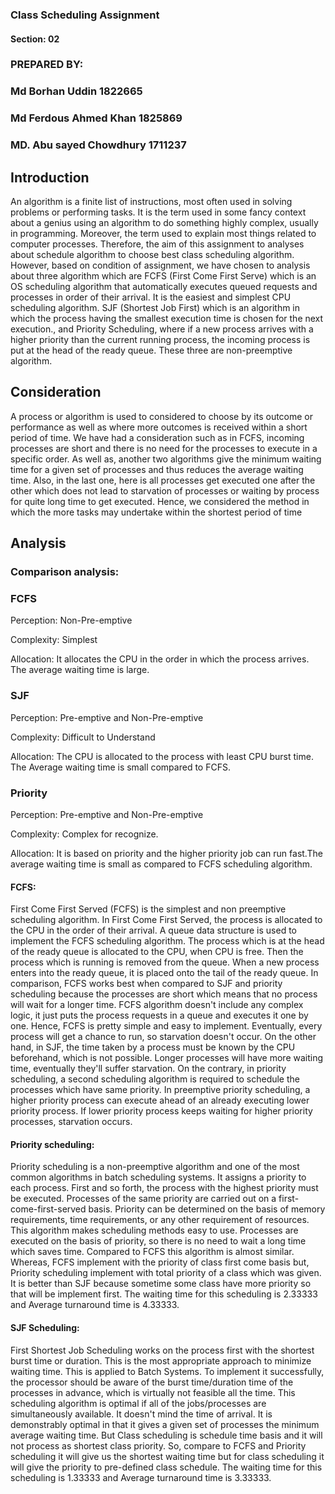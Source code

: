 ### Class Scheduling Assignment

#### Section: 02

### PREPARED BY:

### Md Borhan Uddin 1822665

### Md Ferdous Ahmed Khan 1825869

### MD. Abu sayed Chowdhury 1711237

## Introduction

An algorithm is a finite list of instructions, most often used in solving problems or performing tasks. It is the term used in some fancy context about a genius using an algorithm to do something highly complex, usually in programming. Moreover, the term used to explain most things related to computer processes. Therefore, the aim of this assignment to analyses about schedule algorithm to choose best class scheduling algorithm. However, based on condition of assignment, we have chosen to analysis about three algorithm which are FCFS (First Come First Serve) which is an OS scheduling algorithm that automatically executes queued requests and processes in order of their arrival. It is the easiest and simplest CPU scheduling algorithm. SJF (Shortest Job First) which is an algorithm in which the process having the smallest execution time is chosen for the next execution., and Priority Scheduling, where if a new process arrives with a higher priority than the current running process, the incoming process is put at the head of the ready queue. These three are non-preemptive algorithm.

## Consideration

A process or algorithm is used to considered to choose by its outcome or performance as well as where more outcomes is received within a short period of time. We have had a consideration such as in FCFS, incoming processes are short and there is no need for the processes to execute in a specific order. As well as, another two algorithms give the minimum waiting time for a given set of processes and thus reduces the average waiting time. Also, in the last one, here is all processes get executed one after the other which does not lead to starvation of processes or waiting by process for quite long time to get executed. Hence, we considered the method in which the more tasks may undertake within the shortest period of time

## Analysis

### Comparison analysis:
### FCFS
Perception: Non-Pre-emptive

Complexity: Simplest

Allocation: It allocates the CPU in the order in which the process arrives. The average waiting time is large.

### SJF
Perception: Pre-emptive and Non-Pre-emptive

Complexity: Difficult to Understand

Allocation: The CPU is allocated to the process with least CPU burst time. The Average waiting time is small compared to FCFS.

### Priority
Perception: Pre-emptive and Non-Pre-emptive

Complexity: Complex for recognize.

Allocation: It is based on priority and the higher priority job can run fast.The average waiting time is small as compared to FCFS scheduling algorithm.



#### FCFS:

First Come First Served (FCFS) is the simplest and non preemptive scheduling algorithm. In First Come First Served, the process is allocated to the CPU in the order of their arrival. A queue data structure is used to implement the FCFS scheduling algorithm. The process which is at the head of the ready queue is allocated to the CPU, when CPU is free. Then the process which is running is removed from the queue. When a new process enters into the ready queue, it is placed onto the tail of the ready queue. In comparison, FCFS works best when compared to SJF and priority scheduling because the processes are short which means that no process will wait for a longer time. FCFS algorithm doesn't include any complex logic, it just puts the process requests in a queue and executes it one by one. Hence, FCFS is pretty simple and easy to implement. Eventually, every process will get a chance to run, so starvation doesn't occur. On the other hand, in SJF, the time taken by a process must be known by the CPU beforehand, which is not possible. Longer processes will have more waiting time, eventually they'll suffer starvation. On the contrary, in priority scheduling, a second scheduling algorithm is required to schedule the processes which have same priority. In preemptive priority scheduling, a higher priority process can execute ahead of an already executing lower priority process. If lower priority process keeps waiting for higher priority processes, starvation occurs.

#### Priority scheduling:

Priority scheduling is a non-preemptive algorithm and one of the most common algorithms in batch scheduling systems. It assigns a priority to each process. First and so forth, the process with the highest priority must be executed. Processes of the same priority are carried out on a first-come-first-served basis. Priority can be determined on the basis of memory requirements, time requirements, or any other requirement of resources. This algorithm makes scheduling methods easy to use. Processes are executed on the basis of priority, so there is no need to wait a long time which saves time. Compared to FCFS this algorithm is almost similar. Whereas, FCFS implement with the priority of class first come basis but, Priority scheduling implement with total priority of a class which was given. It is better than SJF because sometime some class have more priority so that will be implement first. The waiting time for this scheduling is 2.33333 and Average turnaround time is 4.33333.

#### SJF Scheduling:

First Shortest Job Scheduling works on the process first with the shortest burst time or duration. This is the most appropriate approach to minimize waiting time. This is applied to Batch Systems. To implement it successfully, the processor should be aware of the burst time/duration time of the processes in advance, which is virtually not feasible all the time. This scheduling algorithm is optimal if all of the jobs/processes are simultaneously available. It doesn't mind the time of arrival. It is demonstrably optimal in that it gives a given set of processes the minimum average waiting time. But Class scheduling is schedule time basis and it will not process as shortest class priority. So, compare to FCFS and Priority scheduling it will give us the shortest waiting time but for class scheduling it will give the priority to pre-defined class schedule. The waiting time for this scheduling is 1.33333 and Average turnaround time is 3.33333.

